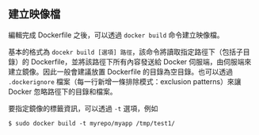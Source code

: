 ## 建立映像檔
編輯完成 Dockerfile 之後，可以透過 `docker build` 命令建立映像檔。

基本的格式為 `docekr build [選項] 路徑`，該命令將讀取指定路徑下（包括子目錄）的 Dockerfile，並將該路徑下所有內容發送給 Docker 伺服端，由伺服端來建立鏡像。因此一般會建議放置 Dockerfile 的目錄為空目錄。也可以透過 `.dockerignore` 檔案（每一行新增一條排除模式：exclusion patterns）來讓 Docker 忽略路徑下的目錄和檔案。

要指定鏡像的標籤資訊，可以透過 `-t` 選項，例如
```
$ sudo docker build -t myrepo/myapp /tmp/test1/
```
